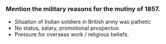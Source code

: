 ### Mention the military reasons for the mutiny of 1857.
* Situation of Indian soldiers in British army was pathetic
* No status, salary, promotional prospectus
* Pressure for overseas work / religious beliefs. 
